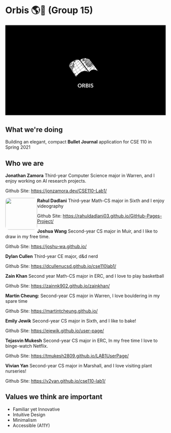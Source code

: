 # Orbis 🌎📓 (Group 15)

![orbis logo](branding/orbis-logo.svg)

## What we're doing
Building an elegant, compact **Bullet Journal** application for CSE 110 in Spring 2021

## Who we are
**Jonathan Zamora**
Third-year Computer Science major in Warren, and I enjoy working on AI research projects.

Github Site: https://jonzamora.dev/CSE110-Lab1/

<img align="left" src="photos/rahul.png" width="100" height="100" style="border-radius:10px;"> **Rahul Dadlani**
Third-year Math-CS major in Sixth and I enjoy videography

Github Site: https://rahuldadlani03.github.io/GitHub-Pages-Project/

**Joshua Wang**
Second-year CS major in Muir, and I like to draw in my free time.

Github Site: https://joshu-wa.github.io/

**Dylan Cullen**
Third-year CE major, d&d nerd

Github Site: https://dcullenucsd.github.io/cse110lab1/

**Zain Khan**
Second year Math-CS major in ERC, and I love to play basketball 


Github Site: https://zainnk902.github.io/zainkhan/

**Martin Cheung:** 
Second-year CS major in Warren, I love bouldering in my spare time

Github Site: https://martintcheung.github.io/

**Emily Jewik**
Second-year CS major in Sixth, and I like to bake!

Github Site: https://ejewik.github.io/user-page/

**Tejasvin Mukesh**
Second-year CS major in ERC, In my free time I love to binge-watch Netflix.

Github Site: https://tmukesh2809.github.io/LAB1UserPage/

**Vivian Yan**
Second-year CS major in Marshall, and I love visiting plant nurseries!

Github Site: https://v2yan.github.io/cse110-lab1/

## Values we think are important	

- Familiar yet Innovative
- Intuitive Design
- Minimalism
- Accessible (A11Y)
